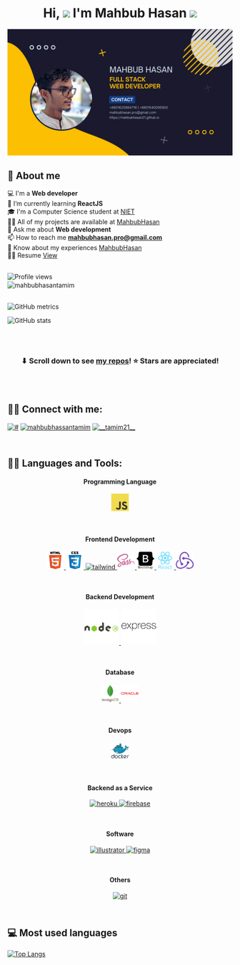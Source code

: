 <h1 align="center">Hi, <img src="https://media.giphy.com/media/hvRJCLFzcasrR4ia7z/giphy.gif" width="28"> I'm Mahbub Hasan <img src="https://emojis.slackmojis.com/emojis/images/1531849430/4246/blob-sunglasses.gif?1531849430" width="28"/></h1>
<p align="center">
 <img src="./fbCover.png"/>
</p>

<h2> 📖 About me</h2>

💻 I'm a **Web developer**<br>
🌱 I’m currently learning **ReactJS**<br>
🎓 I'm a Computer Science student at [NIET](http://www.niet.edu.bd/)<br>
👨‍💻 All of my projects are available at [MahbubHasan](https://mahbubhasantamim.github.io)<br>
💬 Ask me about **Web development**<br>
📫 How to reach me **mahbubhasan.pro@gmail.com**<br>
📄 Know about my experiences [MahbubHasan](https://mahbubhasantamim.github.io/)<br>
👨‍🎓 Resume [View](https://mahbubhasantamim.github.io/resume)
<br/><br/>

![Profile views](https://gpvc.arturio.dev/mahbubHasan21) <br/>
<img align="center" src="https://github-readme-streak-stats.herokuapp.com/?user=mahbubhasantamim&" alt="mahbubhasantamim" />
<br/> <br/>

![GitHub metrics](https://metrics.lecoq.io/mahbubhasantamim) 
<br/>

![GitHub stats](https://github-readme-stats.vercel.app/api?username=mahbubhasantamim&show_icons=true)

<br/> <br/>

<h3 align="center">⬇ Scroll down to see <a href="https://github.com/mahbubhasantamim?tab=repositories">my repos</a>! ⭐ Stars are appreciated!</h3> 

<br/> <br/>

<h2> 🙋&zwj;♂️ Connect with me:</h2>  
<p align="left">
<a href="https://linkedin.com/in/mahbubhasantamim" target="blank"><img align="center" src="https://raw.githubusercontent.com/rahuldkjain/github-profile-readme-generator/master/src/images/icons/Social/linked-in-alt.svg" alt="#" height="30" width="40" /></a>
<a href="https://fb.com/mahbubhassantamim" target="blank"><img align="center" src="https://raw.githubusercontent.com/rahuldkjain/github-profile-readme-generator/master/src/images/icons/Social/facebook.svg" alt="mahbubhassantamim" height="30" width="40" /></a>
<a href="https://instagram.com/mahbubhasantamim" target="blank"><img align="center" src="https://raw.githubusercontent.com/rahuldkjain/github-profile-readme-generator/master/src/images/icons/Social/instagram.svg" alt="__tamim21__" height="30" width="40" /></a>
</p>
<br/>


<h2 align="left"> 👨&zwj;💻 Languages and Tools:</h2>

<h4 align="center">Programming Language</h4>
<p align="center"><a href="https://developer.mozilla.org/en-US/docs/Web/JavaScript" target="_blank" rel="noreferrer"> <img src="https://raw.githubusercontent.com/devicons/devicon/master/icons/javascript/javascript-original.svg" alt="javascript" width="40" height="40"/> </a> </p>
<br/>

<h4 align="center">Frontend Development</h4>
<p align="center">
  <a href="https://www.w3.org/html/" target="_blank" rel="noreferrer"> <img src="https://raw.githubusercontent.com/devicons/devicon/master/icons/html5/html5-original-wordmark.svg" alt="html5" width="40" height="40"/> </a>  
  <a href="https://www.w3schools.com/css/" target="_blank" rel="noreferrer"> <img src="https://raw.githubusercontent.com/devicons/devicon/master/icons/css3/css3-original-wordmark.svg" alt="css3" width="40" height="40"/> </a>  
  <a href="https://tailwindcss.com/" target="_blank" rel="noreferrer"> <img src="https://www.vectorlogo.zone/logos/tailwindcss/tailwindcss-icon.svg" alt="tailwind" width="40" height="40"/> </a>  
  <a href="https://sass-lang.com" target="_blank" rel="noreferrer"> <img src="https://raw.githubusercontent.com/devicons/devicon/master/icons/sass/sass-original.svg" alt="sass" width="40" height="40"/> </a> 
   <a href="https://getbootstrap.com" target="_blank" rel="noreferrer"> <img src="https://raw.githubusercontent.com/devicons/devicon/master/icons/bootstrap/bootstrap-plain-wordmark.svg" alt="bootstrap" width="40" height="40"/> </a> 
  <a href="https://reactjs.org/" target="_blank" rel="noreferrer"> <img src="https://raw.githubusercontent.com/devicons/devicon/master/icons/react/react-original-wordmark.svg" alt="react" width="40" height="40"/> </a> 
  <a href="https://redux.js.org" target="_blank" rel="noreferrer"> <img src="https://raw.githubusercontent.com/devicons/devicon/master/icons/redux/redux-original.svg" alt="redux" width="40" height="40"/> </a> 
</p>
<br/>

<h4 align="center">Backend Development</h4>
<p align="center">
  <a href="https://nodejs.org" target="_blank" rel="noreferrer"> <img src="https://raw.githubusercontent.com/devicons/devicon/master/icons/nodejs/nodejs-original-wordmark.svg" alt="nodejs" width="80" height="80"/> </a> 
   <a href="https://expressjs.com" target="_blank" rel="noreferrer" background="green"> <img src="https://raw.githubusercontent.com/devicons/devicon/master/icons/express/express-original-wordmark.svg" alt="express" width="80" height="80"/> </a> 
</p>
<br/>

<h4 align="center">Database</h4>
<p align="center">
   <a href="https://www.mongodb.com/" target="_blank" rel="noreferrer"> <img src="https://raw.githubusercontent.com/devicons/devicon/master/icons/mongodb/mongodb-original-wordmark.svg" alt="mongodb" width="40" height="40"/> </a> 
    <a href="https://www.oracle.com/" target="_blank" rel="noreferrer"> <img src="https://raw.githubusercontent.com/devicons/devicon/master/icons/oracle/oracle-original.svg" alt="oracle" width="40" height="40"/> </a> 
</p>
<br/>

<h4 align="center">Devops</h4>
<p align="center">
   <a href="https://www.docker.com/" target="_blank" rel="noreferrer"> <img src="https://raw.githubusercontent.com/devicons/devicon/master/icons/docker/docker-original-wordmark.svg" alt="docker" width="40" height="40"/> </a> 
</p>
<br/>

<h4 align="center">Backend as a Service</h4>
<p align="center">
  <a href="https://heroku.com" target="_blank" rel="noreferrer"> <img src="https://www.vectorlogo.zone/logos/heroku/heroku-icon.svg" alt="heroku" width="40" height="40"/> </a>
 <a href="https://firebase.google.com/" target="_blank" rel="noreferrer"> <img src="https://www.vectorlogo.zone/logos/firebase/firebase-icon.svg" alt="firebase" width="40" height="40"/> </a>
</p>
<br/>

<h4 align="center">Software</h4>
<p align="center">
  <a href="https://www.adobe.com/in/products/illustrator.html" target="_blank" rel="noreferrer"> <img src="https://www.vectorlogo.zone/logos/adobe_illustrator/adobe_illustrator-icon.svg" alt="illustrator" width="40" height="40"/> </a> 
  <a href="https://www.figma.com/" target="_blank" rel="noreferrer"> <img src="https://www.vectorlogo.zone/logos/figma/figma-icon.svg" alt="figma" width="40" height="40"/> </a>
</p>
<br/>

<h4 align="center">Others</h4>
<p align="center">
 <a href="https://git-scm.com/" target="_blank" rel="noreferrer"> <img src="https://www.vectorlogo.zone/logos/git-scm/git-scm-icon.svg" alt="git" width="40" height="40"/> </a> 
</p>
 
 <br/>
  
<h2 align="left">💻 Most used languages</h2>
  
[![Top Langs](https://github-readme-stats.vercel.app/api/top-langs/?username=mahbubHasan21)](https://github.com/anuraghazra/github-readme-stats)



